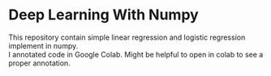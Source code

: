 # Deep Learning With Numpy
This repository contain simple linear regression and logistic regression implement in numpy.</br>
I annotated code in Google Colab. Might be helpful to open in colab to see a proper annotation.
